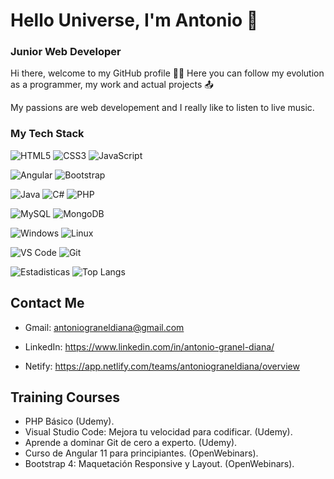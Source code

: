 # Hello Universe, I'm Antonio  👋

### Junior Web Developer

Hi there, welcome to my GitHub profile 👨‍💻
Here you can follow my evolution as a programmer, my work and actual projects 📤

My passions are web developement and I really like to listen to live music.
<!--
**AntonioGranelDiana/AntonioGranelDiana** is a ✨ _special_ ✨ repository because its `README.md` (this file) appears on your GitHub profile.

Here are some ideas to get you started:

- 🔭 I’m currently working on ...
- 🌱 I’m currently learning ...
- 👯 I’m looking to collaborate on ...
- 🤔 I’m looking for help with ...
- 💬 Ask me about ...
- 📫 How to reach me: ...
- 😄 Pronouns: ...
- ⚡ Fun fact: ...
-->
### My Tech Stack

![HTML5](https://img.shields.io/badge/-HTML5-%23E44D27?style=flat-square&logo=html5&logoColor=ffffff)
![CSS3](https://img.shields.io/badge/-CSS3-%231572B6?style=flat-square&logo=css3)
![JavaScript](https://img.shields.io/badge/-JavaScript-%23F7DF1C?style=flat-square&logo=javascript&logoColor=000000&labelColor=%23F7DF1C&color=%23FFCE5A)

![Angular](https://img.shields.io/badge/-Angular-dc143c?style=flat-square&logo=Angular&logoColor=ffffff)
![Bootstrap](https://img.shields.io/badge/-Bootstrap-6633cc?style=flat-square&logo=Bootstrap&logoColor=ffffff)

![Java](https://img.shields.io/badge/-Java-ffa500?style=flat-square&logo=Java&logoColor=ffffff)
![C#](https://img.shields.io/badge/C%23-239120?style=flat-square&logo=c-sharp&logoColor=white)
![PHP](https://img.shields.io/badge/-PHP-6666FF?style=flat-square&logo=PHP&logoColor=ffffff)

![MySQL](https://img.shields.io/badge/MySQL-005C84?style=flat-square&logo=mysql&logoColor=white)
![MongoDB](https://img.shields.io/badge/-MongoDB-32cd32?style=flat-square&logo=MongoDB&logoColor=ffffff)

![Windows](https://img.shields.io/badge/Windows-0078D6?style=flat-square&logo=windows&logoColor=white)
![Linux](https://img.shields.io/badge/Linux-FCC624?style=flat-square&logo=linux&logoColor=black)

![VS Code](https://img.shields.io/badge/-VSCode-AA1ED3?style=flat-square&logo=visual-studio-code)
![Git](https://img.shields.io/badge/GIT-E44C30?style=flat-square&logo=git&logoColor=white)

![Estadisticas](https://github-readme-stats.vercel.app/api?username=AntonioGranelDiana&show_icons=true&theme=dark)
![Top Langs](https://github-readme-stats.vercel.app/api/top-langs/?username=AntonioGranelDiana&layout=compact&theme=dark)

## Contact Me

- Gmail: antoniograneldiana@gmail.com

- LinkedIn: https://www.linkedin.com/in/antonio-granel-diana/

- Netify: https://app.netlify.com/teams/antoniograneldiana/overview


## Training Courses

- PHP Básico (Udemy).
- Visual Studio Code: Mejora tu velocidad para codificar. (Udemy).
- Aprende a dominar Git de cero a experto. (Udemy).
- Curso de Angular 11 para principiantes. (OpenWebinars).
- Bootstrap 4: Maquetación Responsive y Layout. (OpenWebinars).




